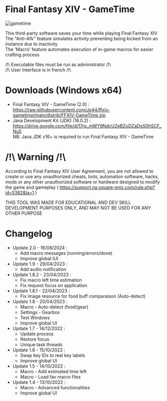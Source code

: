 # Final Fantasy XIV - GameTime

![gametime](https://github.com/user-attachments/assets/6adeaaf9-d484-4473-934b-8e08027c53eb)

This third-party software saves your time while playing Final Fantasy XIV  
The "Anti-Afk" feature simulates activity preventing being kicked from an instance due to inactivity  
The 'Macro' feature automates execution of in-game macros for easier crafting process

/!\ Executable files must be run as administrator /!\  
/!\ User Interface is in french /!\  

# Downloads (Windows x64)

* Final Fantasy XIV - GameTime (2.0) :  
https://raw.githubusercontent.com/Jo44/ffxiv-gametime/main/distrib/FFXIV-GameTime.zip  
* Java Development Kit (JDK) (16.0.2) :  
https://drive.google.com/file/d/17rp_mWY9NdcUZeBZoDZaDgS0hSCF_Nu5  
NB: Java JDK v16+ is required to run Final Fantasy XIV - GameTime

# /!\ Warning /!\\

According to Final Fantasy XIV User Agreement, you are not allowed to create or use any unauthorized cheats, bots, automation software, hacks, mods or any other unauthorized software or hardware designed to modify the game and gameplay ( https://support.na.square-enix.com/rule.php?id=5382&la=1 )

THIS TOOL WAS MADE FOR EDUCATIONAL AND DEV SKILL DEVELOPMENT PURPOSES ONLY, AND MAY NOT BE USED FOR ANY OTHER PURPOSE

# Changelog

* Update 2.0 - 16/08/2024 :  
  * Add macro messages (running/errors/done)
  * Improve global IUI
* Update 1.9 - 29/04/2023 :  
  * Add audio notification
* Update 1.8.2 - 23/04/2023 :  
  * Fix macro left time estimation  
  * Fix request focus on application 
* Update 1.8.1 - 22/04/2023 :  
  * Fix image resource for food buff comparaison (Auto-detect)
* Update 1.8 - 20/04/2023 :  
  * Macro - Auto-detect (food/gear)  
  * Settings - Gearbox  
  * Test Windows  
  * Improve global UI  
* Update 1.7 - 14/12/2022 :  
  * Update process  
  * Restore focus  
  * Unique task threads  
* Update 1.6 - 15/10/2022 :  
  * Swap key IDs to real key labels  
  * Improve global UI  
* Update 1.5 - 14/10/2022 :  
  * Macro - Add estimated time left  
  * Macro - Load fav macro files  
* Update 1.4 - 13/10/2022 :  
  * Macro - Advanced functionalities  
  * Improve global UI
